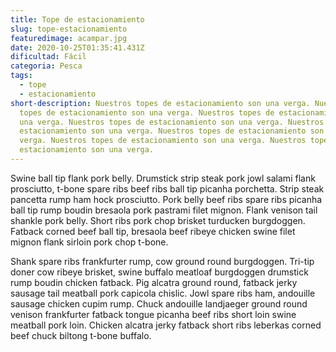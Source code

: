 ```yaml
---
title: Tope de estacionamiento
slug: tope-estacionamiento
featuredimage: acampar.jpg
date: 2020-10-25T01:35:41.431Z
dificultad: Fácil
categoria: Pesca
tags:
  - tope
  - estacionamiento
short-description: Nuestros topes de estacionamiento son una verga. Nuestros
  topes de estacionamiento son una verga. Nuestros topes de estacionamiento son
  una verga. Nuestros topes de estacionamiento son una verga. Nuestros topes de
  estacionamiento son una verga. Nuestros topes de estacionamiento son una
  verga. Nuestros topes de estacionamiento son una verga. Nuestros topes de
  estacionamiento son una verga.
---
```

<!--StartFragment-->

Swine ball tip flank pork belly. Drumstick strip steak pork jowl salami flank prosciutto, t-bone spare ribs beef ribs ball tip picanha porchetta. Strip steak pancetta rump ham hock prosciutto. Pork belly beef ribs spare ribs picanha ball tip rump boudin bresaola pork pastrami filet mignon. Flank venison tail shankle pork belly. Short ribs pork chop brisket turducken burgdoggen. Fatback corned beef ball tip, bresaola beef ribeye chicken swine filet mignon flank sirloin pork chop t-bone.

Shank spare ribs frankfurter rump, cow ground round burgdoggen. Tri-tip doner cow ribeye brisket, swine buffalo meatloaf burgdoggen drumstick rump boudin chicken fatback. Pig alcatra ground round, fatback jerky sausage tail meatball pork capicola chislic. Jowl spare ribs ham, andouille sausage chicken cupim rump. Chuck andouille landjaeger ground round venison frankfurter fatback tongue picanha beef ribs short loin swine meatball pork loin. Chicken alcatra jerky fatback short ribs leberkas corned beef chuck biltong t-bone buffalo.

<!--EndFragment-->